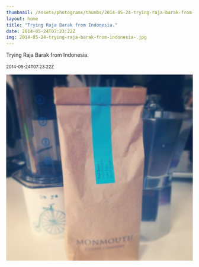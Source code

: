 ```yaml
---
thumbnail: /assets/photograms/thumbs/2014-05-24-trying-raja-barak-from-indonesia-.jpg
layout: home
title: "Trying Raja Barak from Indonesia."
date: 2014-05-24T07:23:22Z
img: 2014-05-24-trying-raja-barak-from-indonesia-.jpg
---
```


Trying Raja Barak from Indonesia.

<small>2014-05-24T07:23:22Z</small>

![Trying Raja Barak from Indonesia.](2014-05-24-trying-raja-barak-from-indonesia-.jpg)
